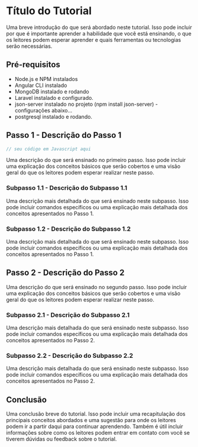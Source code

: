 # Título do Tutorial

Uma breve introdução do que será abordado neste tutorial. Isso pode incluir por que é importante aprender a habilidade que você está ensinando, o que os leitores podem esperar aprender e quais ferramentas ou tecnologias serão necessárias.

## Pré-requisitos

* Node.js e NPM instalados
* Angular CLI instalado
* MongoDB instalado e rodando
* Laravel instalado e configurado.
* json-server instalado no projeto (npm install json-server) - configurações abaixo...
* postgresql instalado e rodando.

## Passo 1 - Descrição do Passo 1

```javascript
// seu código em Javascript aqui
```

Uma descrição do que será ensinado no primeiro passo. Isso pode incluir uma explicação dos conceitos básicos que serão cobertos e uma visão geral do que os leitores podem esperar realizar neste passo.

### Subpasso 1.1 - Descrição do Subpasso 1.1

Uma descrição mais detalhada do que será ensinado neste subpasso. Isso pode incluir comandos específicos ou uma explicação mais detalhada dos conceitos apresentados no Passo 1.

### Subpasso 1.2 - Descrição do Subpasso 1.2

Uma descrição mais detalhada do que será ensinado neste subpasso. Isso pode incluir comandos específicos ou uma explicação mais detalhada dos conceitos apresentados no Passo 1.

## Passo 2 - Descrição do Passo 2

Uma descrição do que será ensinado no segundo passo. Isso pode incluir uma explicação dos conceitos básicos que serão cobertos e uma visão geral do que os leitores podem esperar realizar neste passo.

### Subpasso 2.1 - Descrição do Subpasso 2.1

Uma descrição mais detalhada do que será ensinado neste subpasso. Isso pode incluir comandos específicos ou uma explicação mais detalhada dos conceitos apresentados no Passo 2.

### Subpasso 2.2 - Descrição do Subpasso 2.2

Uma descrição mais detalhada do que será ensinado neste subpasso. Isso pode incluir comandos específicos ou uma explicação mais detalhada dos conceitos apresentados no Passo 2.

## Conclusão

Uma conclusão breve do tutorial. Isso pode incluir uma recapitulação dos principais conceitos abordados e uma sugestão para onde os leitores podem ir a partir daqui para continuar aprendendo. Também é útil incluir informações sobre como os leitores podem entrar em contato com você se tiverem dúvidas ou feedback sobre o tutorial.
